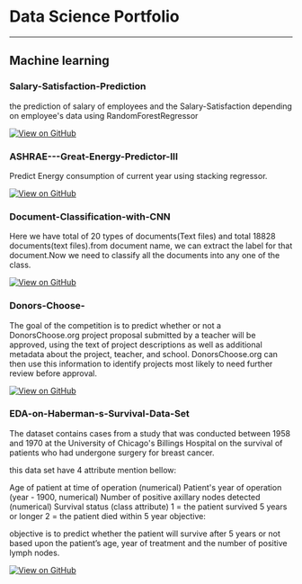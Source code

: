 # Data Science Portfolio
---
## Machine learning
### Salary-Satisfaction-Prediction 

the prediction of salary of employees and the Salary-Satisfaction depending on employee's data using RandomForestRegressor

[![View on GitHub](https://img.shields.io/badge/GitHub-View_on_GitHub-blue?logo=GitHub)](https://github.com/SaheliDas25/Salary-Satisfaction-Prediction)


### ASHRAE---Great-Energy-Predictor-III

Predict Energy consumption of current year using stacking regressor.

[![View on GitHub](https://img.shields.io/badge/GitHub-View_on_GitHub-blue?logo=GitHub)](https://github.com/SaheliDas25/ASHRAE---Great-Energy-Predictor-III)

### Document-Classification-with-CNN

Here we have total of 20 types of documents(Text files) and total 18828 documents(text files).from document name, we can extract the label for that document.Now we need to classify all the documents into any one of the class.

[![View on GitHub](https://img.shields.io/badge/GitHub-View_on_GitHub-blue?logo=GitHub)](https://github.com/SaheliDas25/Document-Classification-with-CNN)


### Donors-Choose-


The goal of the competition is to predict whether or not a DonorsChoose.org project proposal submitted by a teacher will be approved, using the text of project descriptions as well as additional metadata about the project, teacher, and school. DonorsChoose.org can then use this information to identify projects most likely to need further review before approval.

[![View on GitHub](https://img.shields.io/badge/GitHub-View_on_GitHub-blue?logo=GitHub)](https://github.com/SaheliDas25/Donors-Choose-)


### EDA-on-Haberman-s-Survival-Data-Set
The dataset contains cases from a study that was conducted between 1958 and 1970 at the University of Chicago's Billings Hospital on the survival of patients who had undergone surgery for breast cancer.

this data set have 4 attribute mention bellow:

Age of patient at time of operation (numerical) Patient's year of operation (year - 1900, numerical) Number of positive axillary nodes detected (numerical) Survival status (class attribute) 1 = the patient survived 5 years or longer 2 = the patient died within 5 year objective:

objective is to predict whether the patient will survive after 5 years or not based upon the patient’s age, year of treatment and the number of positive lymph nodes.

[![View on GitHub](https://img.shields.io/badge/GitHub-View_on_GitHub-blue?logo=GitHub)](https://github.com/SaheliDas25/EDA-on-Haberman-s-Survival-Data-Set)

